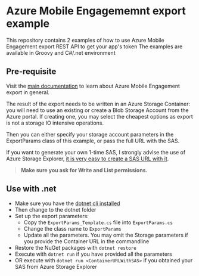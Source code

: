 # Azure Mobile Engagememnt export example

This repository contains 2 examples of how to use Azure Mobile Engagement export REST API to get your app's token
The examples are available in Groovy and C#/.net environment

## Pre-requisite

Visit the [main documentation](https://docs.microsoft.com/en-us/azure/mobile-engagement/mobile-engagement-api-export-overview) to learn about Azure Mobile Engagement export in general.

The result of the export needs to be written in an Azure Storage Container: you will need to use an existing or create a Blob Storage Account from the Azure portal. If creating one, you may select the cheapest options as export is not a storage IO intensive operations. 

Then you can either specify your storage account parameters in the ExportParams class of this example, or pass the full URL with the SAS.

If you want to generate your own 1-time SAS, I strongly advise the use of Azure Storage Explorer, [it is very easy to create a SAS URL with it](https://docs.microsoft.com/en-us/azure/vs-azure-tools-storage-explorer-blobs#get-the-sas-for-a-blob-container).


> **Make sure you ask for Write and List permissions.**

## Use with .net

- Make sure you have the [dotnet cli installed](https://aka.ms/dotnetcoregs)
- Then change to the dotnet folder
- Set up the export parameters:
  - Copy the `ExportParams_Template.cs` file into `ExportParams.cs` 
  - Change the class name to `ExportParams`
  - Update all the parameters. You may omit the Storage parameters if you provide the Container URL in the commandline
- Restore the NuGet packages with `dotnet restore`
- Execute with `dotnet run` if you have provided all the parameters
- OR execute with `dotnet run <ContainerURLWithSAS>` if you obtained your SAS from Azure Storage Explorer
